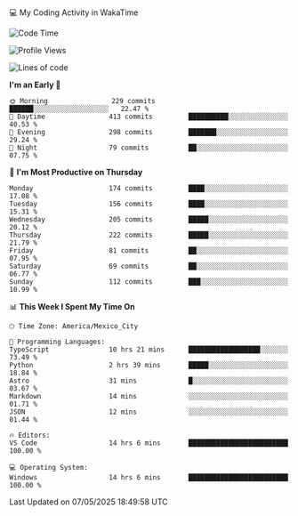 💻 My Coding Activity in WakaTime
<!--START_SECTION:waka-->
![Code Time](http://img.shields.io/badge/Code%20Time-388%20hrs%2017%20mins-blue)

![Profile Views](http://img.shields.io/badge/Profile%20Views-0-blue)

![Lines of code](https://img.shields.io/badge/From%20Hello%20World%20I%27ve%20Written-1.9%20million%20lines%20of%20code-blue)

**I'm an Early 🐤** 

```text
🌞 Morning                229 commits         ██████░░░░░░░░░░░░░░░░░░░   22.47 % 
🌆 Daytime                413 commits         ██████████░░░░░░░░░░░░░░░   40.53 % 
🌃 Evening                298 commits         ███████░░░░░░░░░░░░░░░░░░   29.24 % 
🌙 Night                  79 commits          ██░░░░░░░░░░░░░░░░░░░░░░░   07.75 % 
```
📅 **I'm Most Productive on Thursday** 

```text
Monday                   174 commits         ████░░░░░░░░░░░░░░░░░░░░░   17.08 % 
Tuesday                  156 commits         ████░░░░░░░░░░░░░░░░░░░░░   15.31 % 
Wednesday                205 commits         █████░░░░░░░░░░░░░░░░░░░░   20.12 % 
Thursday                 222 commits         █████░░░░░░░░░░░░░░░░░░░░   21.79 % 
Friday                   81 commits          ██░░░░░░░░░░░░░░░░░░░░░░░   07.95 % 
Saturday                 69 commits          ██░░░░░░░░░░░░░░░░░░░░░░░   06.77 % 
Sunday                   112 commits         ███░░░░░░░░░░░░░░░░░░░░░░   10.99 % 
```


📊 **This Week I Spent My Time On** 

```text
🕑︎ Time Zone: America/Mexico_City

💬 Programming Languages: 
TypeScript               10 hrs 21 mins      ██████████████████░░░░░░░   73.49 % 
Python                   2 hrs 39 mins       █████░░░░░░░░░░░░░░░░░░░░   18.84 % 
Astro                    31 mins             █░░░░░░░░░░░░░░░░░░░░░░░░   03.67 % 
Markdown                 14 mins             ░░░░░░░░░░░░░░░░░░░░░░░░░   01.71 % 
JSON                     12 mins             ░░░░░░░░░░░░░░░░░░░░░░░░░   01.44 % 

🔥 Editors: 
VS Code                  14 hrs 6 mins       █████████████████████████   100.00 % 

💻 Operating System: 
Windows                  14 hrs 6 mins       █████████████████████████   100.00 % 
```


 Last Updated on 07/05/2025 18:49:58 UTC
<!--END_SECTION:waka-->
